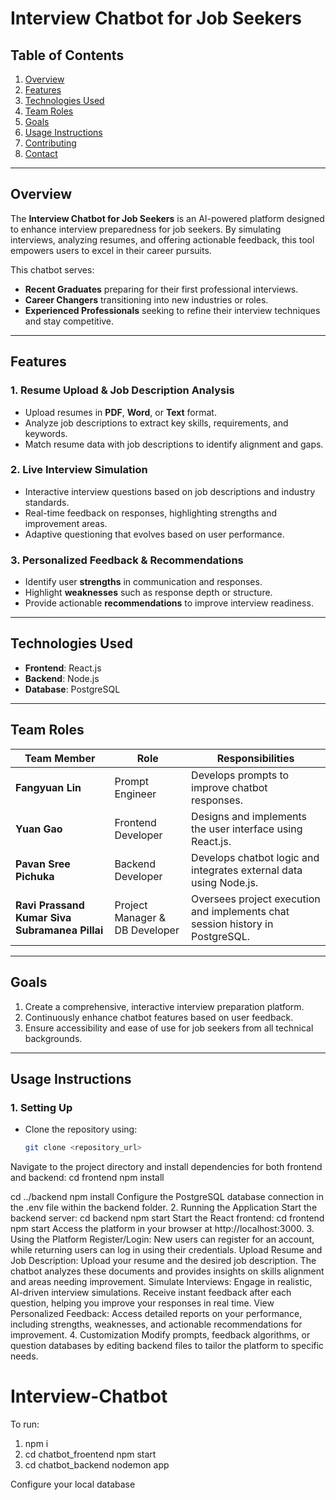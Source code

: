 # **Interview Chatbot for Job Seekers**

## **Table of Contents**
1. [Overview](#overview)  
2. [Features](#features)  
3. [Technologies Used](#technologies-used)  
4. [Team Roles](#team-roles)  
5. [Goals](#goals)  
6. [Usage Instructions](#usage-instructions)  
7. [Contributing](#contributing)  
8. [Contact](#contact)  

---

## **Overview**  
The **Interview Chatbot for Job Seekers** is an AI-powered platform designed to enhance interview preparedness for job seekers. By simulating interviews, analyzing resumes, and offering actionable feedback, this tool empowers users to excel in their career pursuits.  

This chatbot serves:  
- **Recent Graduates** preparing for their first professional interviews.  
- **Career Changers** transitioning into new industries or roles.  
- **Experienced Professionals** seeking to refine their interview techniques and stay competitive.  

---

## **Features**  

### **1. Resume Upload & Job Description Analysis**  
- Upload resumes in **PDF**, **Word**, or **Text** format.  
- Analyze job descriptions to extract key skills, requirements, and keywords.  
- Match resume data with job descriptions to identify alignment and gaps.  

### **2. Live Interview Simulation**  
- Interactive interview questions based on job descriptions and industry standards.  
- Real-time feedback on responses, highlighting strengths and improvement areas.  
- Adaptive questioning that evolves based on user performance.  

### **3. Personalized Feedback & Recommendations**  
- Identify user **strengths** in communication and responses.  
- Highlight **weaknesses** such as response depth or structure.  
- Provide actionable **recommendations** to improve interview readiness.  

---

## **Technologies Used**  
- **Frontend**: React.js  
- **Backend**: Node.js  
- **Database**: PostgreSQL  

---

## **Team Roles**  

| **Team Member**       | **Role**                     | **Responsibilities**                                                |  
|------------------------|------------------------------|----------------------------------------------------------------------|  
| **Fangyuan Lin**       | Prompt Engineer             | Develops prompts to improve chatbot responses.                      |  
| **Yuan Gao**           | Frontend Developer          | Designs and implements the user interface using React.js.           |  
| **Pavan Sree Pichuka** | Backend Developer           | Develops chatbot logic and integrates external data using Node.js.  |  
| **Ravi Prassand Kumar Siva Subramanea Pillai** | Project Manager & DB Developer | Oversees project execution and implements chat session history in PostgreSQL. |  

---

## **Goals**  
1. Create a comprehensive, interactive interview preparation platform.  
2. Continuously enhance chatbot features based on user feedback.  
3. Ensure accessibility and ease of use for job seekers from all technical backgrounds.  

---

## **Usage Instructions**  

### **1. Setting Up**  
- Clone the repository using:  
  ```bash
  git clone <repository_url>
Navigate to the project directory and install dependencies for both frontend and backend:
cd frontend
npm install

cd ../backend
npm install
Configure the PostgreSQL database connection in the .env file within the backend folder.
2. Running the Application
Start the backend server:
cd backend
npm start
Start the React frontend:
cd frontend
npm start
Access the platform in your browser at http://localhost:3000.
3. Using the Platform
Register/Login:
New users can register for an account, while returning users can log in using their credentials.
Upload Resume and Job Description:
Upload your resume and the desired job description. The chatbot analyzes these documents and provides insights on skills alignment and areas needing improvement.
Simulate Interviews:
Engage in realistic, AI-driven interview simulations.
Receive instant feedback after each question, helping you improve your responses in real time.
View Personalized Feedback:
Access detailed reports on your performance, including strengths, weaknesses, and actionable recommendations for improvement.
4. Customization
Modify prompts, feedback algorithms, or question databases by editing backend files to tailor the platform to specific needs.

# Interview-Chatbot
To run:
1. npm i
2. cd chatbot_froentend
   npm start
3. cd chatbot_backend
   nodemon app

Configure your local database